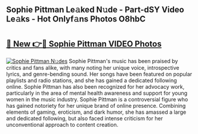 ## Sophie Pittman Le𝚊ked N𝚞de - Part-dSY Video Le𝚊ks - Hot Onlyf𝚊ns Photos O8hbC

# <h2><a href="http://ab72609.deff.icu/?id=Sophie+Pittman">🔗 New 👉🔴 Sophie Pittman VIDEO Photos</a></h2>

[![Sophie Pittman N𝚞des](https://i.imgur.com/rIISA9y.gif)](http://ab72609.deff.icu/?id=Sophie+Pittman)
Sophie Pittman's music has been praised by critics and fans alike, with many noting her unique voice, introspective lyrics, and genre-bending sound. Her songs have been featured on popular playlists and radio stations, and she has gained a dedicated following online. Sophie Pittman has also been recognized for her advocacy work, particularly in the area of mental health awareness and support for young women in the music industry. Sophie Pittman is a controversial figure who has gained notoriety for her unique brand of online presence. Combining elements of gaming, eroticism, and dark humor, she has amassed a large and dedicated following, but also faced intense criticism for her unconventional approach to content creation.
